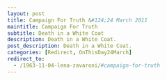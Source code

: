 ```yaml
---
layout: post
title: Campaign For Truth &#124;24 March 2011
maintitle: Campaign For Truth
subtitle: Death in a White Coat
description: Death in a White Coat.
post_description: Death in a White Coat.
categories: [Redirect, OnThisDay24March]
redirect_to:
  - /1963-11-04-lena-zavaroni/#campaign-for-truth
---
```


